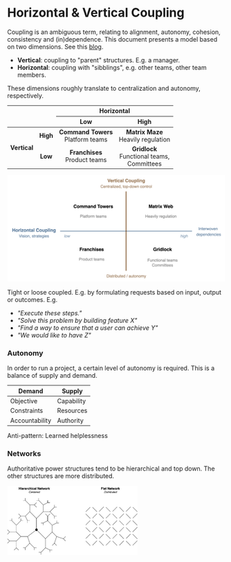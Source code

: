 # Horizontal & Vertical Coupling

Coupling is an ambiguous term, relating to alignment, autonomy, cohesion, consistency and (in)dependence. This document presents a model based on two dimensions. See this [blog](https://cutlefish.substack.com/p/tbm-379-vertical-vs-horizontal-org).

- **Vertical**: coupling to "parent" structures. E.g. a manager.
- **Horizontal**: coupling with "sibblings", e.g. other teams, other team members.

These dimensions roughly translate to centralization and autonomy, respectively.

<table><thead>
  <tr>
    <th colspan="2" rowspan="2"></th>
    <th colspan="2" style="text-align:center;">Horizontal</th>
  </tr>
  <tr>
    <th style="text-align:center;"><strong>Low</strong></th>
    <th style="text-align:center;"><strong>High</strong></th>
  </tr></thead>
<tbody>
  <tr style="text-align:center;">
    <td rowspan="2"><strong>Vertical</strong></td>
    <td><strong>High</strong></td>
    <td><strong>Command Towers</strong><br>Platform teams</td>
    <td><strong>Matrix Maze</strong><br>Heavily regulation<br></td>
  </tr>
  <tr style="text-align:center;">
    <td><strong>Low</strong> </td>
    <td><strong>Franchises</strong><br>Product teams<br></td>
    <td><strong>Gridlock</strong><br>Functional teams,<br>Committees<br></td>
  </tr>
</tbody>
</table>
<img src="../img/power-coupling-organization-topology.png" alt="power-coupling-organization-topology" style="max-height:24em;" />

Tight or loose coupled. E.g. by formulating requests based on input, output or outcomes. E.g.

- *"Execute these steps."*
- *"Solve this problem by building feature X"*
- *"Find a way to ensure that a user can achieve Y"*
- *"We would like to have Z"*



### Autonomy

In order to run a project, a certain level of autonomy is required. This is a balance of supply and demand.

| Demand         | Supply     |
| -------------- | ---------- |
| Objective      | Capability |
| Constraints    | Resources  |
| Accountability | Authority  |

Anti-pattern: Learned helplessness



### Networks

Authoritative power structures tend to be hierarchical and top down. The other structures are more distributed.

<img src="../img/network-structure.png" alt="network-structure" style="width:60%;" />
